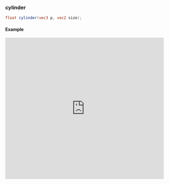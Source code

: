 ### cylinder

```glsl
float cylinder(vec3 p, vec2 size);
```
#### Example
<iframe width="100%" height="450px" src="https://shaderpark.netlify.com/sculpture/-LM0t3ZICdtWkNLFkO1q?example=true&embed=true" frameborder="0"></iframe>

